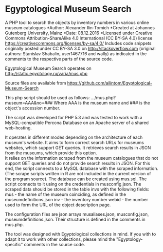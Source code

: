 # Egyptological Museum Search
A PHP tool to search the objects by inventory numbers in various online museum catalogues
  *Author: Alexander Ilin-Tomich
  *Created at Johannes Gutenberg University, Mainz
  *Date: 08.12.2016
  *Licensed under Creative Commons Attribution-ShareAlike 4.0 International (CC BY-SA 4.0) license https://creativecommons.org/licenses/by-sa/4.0/
 Includes code snippets originally posted under CC BY-SA 3.0 on http://stackoverflow.com
 (original authors: Stanislav Shabalin, user1467716 and wally) as indicated in the comments to the respective parts
 of the source code.

  Egyptological Museum Search operates on http://static.egyptology.ru/varia/mus.php

  Source files are available from https://github.com/ailintom/Egyptological-Museum-Search 
 
  This php script should be used as follows:
  .../mus.php?museum=AAA&no=###
  Where AAA is the museum name and ### is the object's accession number.

  The script was developed for PHP 5.3 and was tested to work with a MySQL-compatible Percona Database on an Apache server of a shared web-hosting.
  
  It operates in different modes depending on the architecture of each museum's website. 
  It aims to form correct search URLs for museums websites, which support GET queries.
  It retrieves search results in JSON from the museums, which provide this option.  
  It relies on the information scraped from the museum catalogues that do not support GET queries and do not provide search results
  in JSON. For this end, the script connects to a MySQL database with the scraped information. (The scrape scripts written in R are not included in the current version of the program source).
  The database can be created using mus.sql. The script connects to it using on the credentials in musconfig.json. 
  The scraped data should be stored in the table invs  with the following fields:
    mus - the name of the museum coinciding, as defined in the museumdefinitions.json
    inv - the inventory number
    webid - the number used to form the URL of the object description page. 

  The configuration files are json arrays musaliases.json, musconfig.json, museumdefinitions.json.
  Their structure is defined in the comments in mus.php. 
  
  The tool was designed with Egyptological collections in mind. If you with to adapt it to work with other collections, please mind the "Egyptology-specific" comments in the source code.